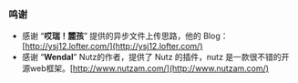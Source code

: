 
### 鸣谢
- 感谢 “**哎瑞！麓孩**” 提供的异步文件上传思路，他的 Blog：[http://ysj12.lofter.com/](http://ysj12.lofter.com/)
- 感谢 “**Wendal**” Nutz的作者，提供了 Nutz 的插件，nutz 是一款很不错的开源web框架。[http://www.nutzam.com/](http://www.nutzam.com/)
